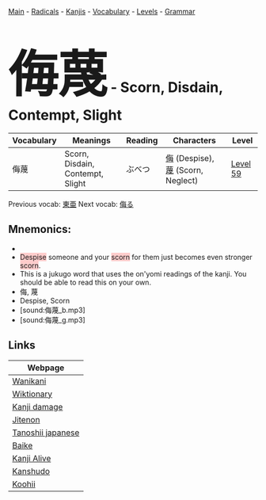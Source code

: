<style> bigfont {font-size: 100px}</style>
[Main](../README.md) -
[Radicals](../radicals.md) -
[Kanjis](../kanjis.md) -
[Vocabulary](../vocabulary.md) -
[Levels](../levels.md) -
[Grammar](../grammar.md)
# <bigfont> 侮蔑</bigfont> - Scorn, Disdain, Contempt, Slight 

| Vocabulary | Meanings | Reading | Characters | Level |
| --- | --- | --- | --- | --- |
| 侮蔑 | Scorn, Disdain, Contempt, Slight | ぶべつ |  [侮](../kanjis/侮.md) (Despise), [蔑](../kanjis/蔑.md) (Scorn, Neglect) | [Level 59](../levels/wk_level59.md) |

Previous vocab: [東亜](東亜.md) Next vocab: [侮る](侮る.md) 

## Mnemonics:

* 
* <span style="background-color:#ffcccb"> Despise</span> someone and your <span style="background-color:#ffcccb"> scorn</span> for them just becomes even stronger <span style="background-color:#ffcccb"> scorn</span>.
* This is a jukugo word that uses the on'yomi readings of the kanji. You should be able to read this on your own.
* 侮, 蔑
* Despise, Scorn
* [sound:侮蔑_b.mp3]
* [sound:侮蔑_g.mp3]


## Links 

| Webpage |
| --- |
| [Wanikani          ](https://www.wanikani.com/kanji/侮蔑) |
| [Wiktionary        ](https://en.wiktionary.org/wiki/侮蔑) |
| [Kanji damage      ](http://www.kanjidamage.com/kanji/search?utf8=✓&q=侮蔑) |
| [Jitenon           ](https://jitenon.com/kanji/侮蔑) |
| [Tanoshii japanese ](https://www.tanoshiijapanese.com/dictionary/kanji.cfm?k=侮蔑) |
| [Baike             ](https://baike.baidu.com/item/侮蔑) |
| [Kanji Alive       ](https://app.kanjialive.com/侮蔑) |
| [Kanshudo          ](https://www.kanshudo.com/searchmn?q=侮蔑) |
| [Koohii            ](https://kanji.koohii.com/study/kanji/侮蔑) |
